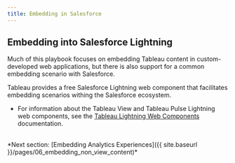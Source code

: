 ```yaml
---
title: Embedding in Salesforce
---
```


## Embedding into Salesforce Lightning

Much of this playbook focuses on embedding Tableau content in custom-developed web applications, but there is also support for a common embedding scenario with Salesforce.

Tableau provides a free Salesforce Lightning web component that facilitates embedding scenarios withing the Salesforce ecosystem.

* For information about the Tableau View and Tableau Pulse Lightning web components, see the [Tableau Lightning Web Components](https://help.tableau.com/current/online/en-us/lwc_seamless_auth.htm) documentation.

<br />
*Next section: [Embedding Analytics Experiences]({{ site.baseurl }}/pages/06_embedding_non_view_content)*
